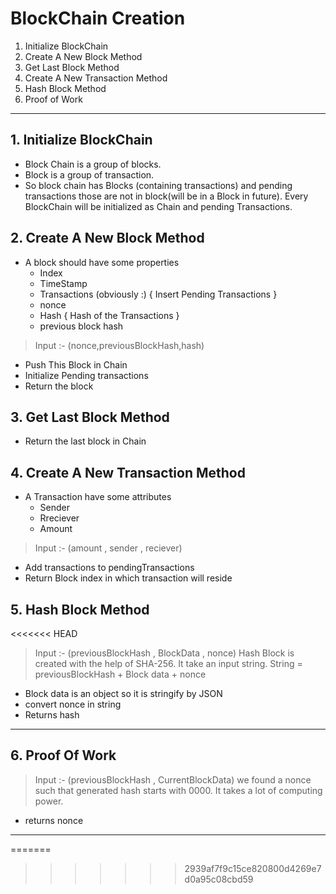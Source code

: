 #	BlockChain Creation

1) Initialize BlockChain
2) Create A New Block Method
3) Get Last Block Method
4) Create A New Transaction Method
5) Hash Block Method
6) Proof of Work
_____________________________________________



## 1. Initialize BlockChain

* Block Chain is a group of blocks.
* Block is a group of transaction.
* So block chain has Blocks (containing transactions) and pending transactions those are not in block(will be in a Block in future). Every BlockChain will be initialized as Chain and pending Transactions.


## 2. Create A New Block Method

* A block should have some properties
	* Index
	* TimeStamp
	* Transactions (obviously :) { Insert Pending Transactions }
	* nonce
	* Hash { Hash of the Transactions }
	* previous block hash

> Input :- (nonce,previousBlockHash,hash)
* Push This Block in Chain
* Initialize Pending transactions
* Return the block


## 	3. Get Last Block Method

* Return the last block in Chain


## 4. Create A New Transaction Method

* A Transaction have some attributes
	* Sender
	* Rreciever
	* Amount

> Input :- (amount , sender , reciever)
* Add transactions to pendingTransactions
* Return Block index in which transaction will reside

## 5. Hash Block Method
<<<<<<< HEAD
> Input :- (previousBlockHash , BlockData , nonce)
Hash Block is created with the help of SHA-256. It take an input string.
> String = previousBlockHash + Block data + nonce
- Block data is an object so it is stringify by JSON
- convert nonce in string
- Returns hash
------------------------------

## 6. Proof Of Work
> Input :- (previousBlockHash , CurrentBlockData)
we found a nonce such that generated hash starts with 0000.
It takes a lot of computing power.
* returns nonce
---

=======
>>>>>>> 2939af7f9c15ce820800d4269e7d0a95c08cbd59
